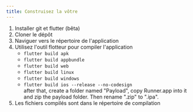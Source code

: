 ```yaml
---
title: Construisez la vôtre
---
```


1. Installer git et flutter (bêta)
2. Cloner le dépôt
3. Naviguer vers le répertoire de l'application
4. Utilisez l'outil flotteur pour compiler l'application
   - `flutter build apk`
   - `flutter build appbundle`
   - `flutter build web`
   - `flutter build linux`
   - `flutter build windows`
   - `flutter build ios --release --no-codesign`\
     after that, create a folder named "Payload", copy Runner.app into it and zip the payload folder. Then rename ".zip" to ".ipa".
5. Les fichiers compilés sont dans le répertoire de compilation
